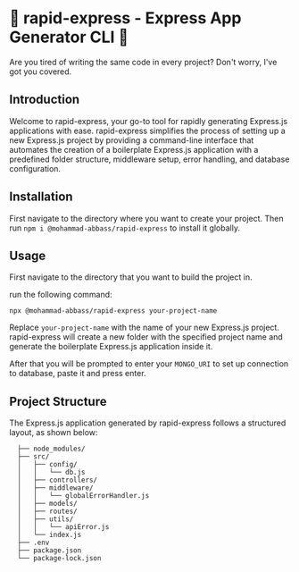 # 🚀 rapid-express - Express App Generator CLI 🚀

Are you tired of writing the same code in every project? Don't worry, I've got you covered.

## Introduction

Welcome to rapid-express, your go-to tool for rapidly generating Express.js applications with ease. rapid-express simplifies the process of setting up a new Express.js project by providing a command-line interface that automates the creation of a boilerplate Express.js application with a predefined folder structure, middleware setup, error handling, and database configuration.

## Installation

First navigate to the directory where you want to create your project.
Then run `npm i @mohammad-abbass/rapid-express` to install it globally.

## Usage

First navigate to the directory that you want to build the project in.

run the following command:

`npx @mohammad-abbass/rapid-express your-project-name
`

Replace `your-project-name` with the name of your new Express.js project. rapid-express will create a new folder with the specified project name and generate the boilerplate Express.js application inside it.

After that you will be prompted to enter your `MONGO_URI` to set up connection to database, paste it and press enter.

## Project Structure

The Express.js application generated by rapid-express follows a structured layout, as shown below:

```my-express-app/
  ├── node_modules/
  ├── src/
  │   ├── config/
  │   │   └── db.js
  │   ├── controllers/
  │   ├── middleware/
  │   │   └── globalErrorHandler.js
  │   ├── models/
  │   ├── routes/
  │   ├── utils/
  │   │   └── apiError.js
  │   └── index.js
  ├── .env
  ├── package.json
  └── package-lock.json

```

